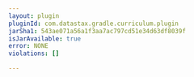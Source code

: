 ```yaml
---
layout: plugin
pluginId: com.datastax.gradle.curriculum.plugin
jarSha1: 543ae071a56a1f3aa7ac797cd51e34d63df8039f
isJarAvailable: true
error: NONE
violations: []

---
```

